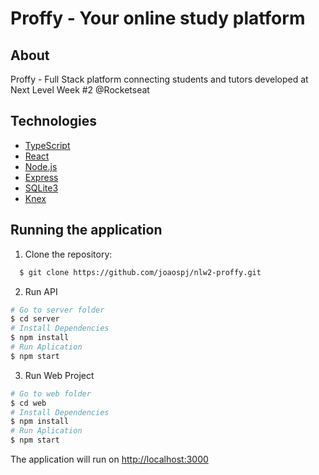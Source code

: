 # Proffy - Your online study platform

## About

Proffy - Full Stack platform connecting students and tutors developed at Next Level Week #2 @Rocketseat

## Technologies

- [TypeScript](https://www.typescriptlang.org/)
- [React](https://reactjs.org/)
- [Node.js](https://nodejs.org/en/)
- [Express](https://expressjs.com/)
- [SQLite3](https://www.sqlite.org/index.html)
- [Knex](http://knexjs.org/)

## Running the application

1. Clone the repository:

```bash
  $ git clone https://github.com/joaospj/nlw2-proffy.git
```

2. Run API

```bash
# Go to server folder
$ cd server
# Install Dependencies
$ npm install
# Run Aplication
$ npm start
```

3. Run Web Project

```bash
# Go to web folder
$ cd web
# Install Dependencies
$ npm install
# Run Aplication
$ npm start
```

The application will run on [http://localhost:3000](http://localhost:3000)

<br/>
